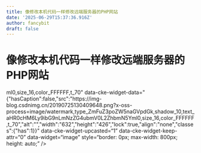 ```yaml
---
title: 像修改本机代码一样修改远端服务器的PHP网站
date: '2025-06-29T15:37:36.916Z'
author: fancybit
draft: false
---
```

<div class="header"><h1 class="single-title animate__animated animate__pulse animate__faster">像修改本机代码一样修改远端服务器的PHP网站</h1></div>

<div class="content" id="content"><!-- raw HTML omitted --><!-- raw HTML omitted --><!-- raw HTML omitted --><!-- raw HTML omitted --><!-- raw HTML omitted --><!-- raw HTML omitted --><!-- raw HTML omitted --><!-- raw HTML omitted --><!-- raw HTML omitted --><!-- raw HTML omitted --><!-- raw HTML omitted --><!-- raw HTML omitted --><!-- raw HTML omitted --><!-- raw HTML omitted --><!-- raw HTML omitted --><!-- raw HTML omitted --><!-- raw HTML omitted --><!-- raw HTML omitted --><!-- raw HTML omitted --><!-- raw HTML omitted --><!-- raw HTML omitted --><!-- raw HTML omitted --><!-- raw HTML omitted --><!-- raw HTML omitted --><!-- raw HTML omitted --><!-- raw HTML omitted --><!-- raw HTML omitted --><!-- raw HTML omitted --><!-- raw HTML omitted --><!-- raw HTML omitted --><!-- raw HTML omitted --><!-- raw HTML omitted --><!-- raw HTML omitted --><!-- raw HTML omitted --><precode language="" precodenum="0"></precode><p>ml0,size_16,color_FFFFFF,t_70" data-cke-widget-data="{"hasCaption":false,"src":"https://img-blog.csdnimg.cn/20190725130409648.png?x-oss-process=image/watermark,type_ZmFuZ3poZW5naGVpdGk,shadow_10,text_aHR0cHM6Ly9ibG9nLmNzZG4ubmV0L2ZhbmN5Yml0,size_16,color_FFFFFF,t_70","alt":"","width":"632","height":"426","lock":true,"align":"none","classes":{"has":1}}" data-cke-widget-upcasted=“1” data-cke-widget-keep-attr=“0” data-widget=“image” style=“border: 0px; max-width: 800px; height: auto;” /&gt; <!-- raw HTML omitted --></p><precode language="" precodenum="1"></precode></div>


